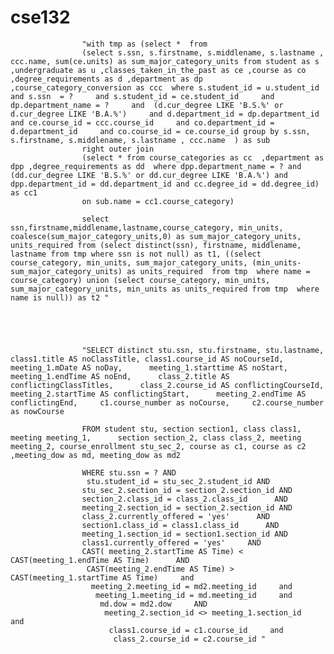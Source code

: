 <!--
 * @Author: your name
 * @Date: 2018-06-08 11:54:28
 * @LastEditTime: 2021-05-26 03:24:20
 * @LastEditors: Please set LastEditors
 * @Description: In User Settings Edit
 * @FilePath: /webapps/CSE132B-master/README.md
-->
# cse132

                    "with tmp as (select *  from 
					(select s.ssn, s.firstname, s.middlename, s.lastname , ccc.name, sum(ce.units) as sum_major_category_units from student as s ,undergraduate as u ,classes_taken_in_the_past as ce ,course as co ,degree_requirements as d ,department as dp ,course_category_conversion as ccc  where s.student_id = u.student_id     and s.ssn  = ?     and s.student_id = ce.student_id     and dp.department_name = ?     and  (d.cur_degree LIKE 'B.S.%' or d.cur_degree LIKE 'B.A.%')     and d.department_id = dp.department_id     and ce.course_id = ccc.course_id     and co.department_id = d.department_id     and co.course_id = ce.course_id group by s.ssn, s.firstname, s.middlename, s.lastname , ccc.name  ) as sub 
					right outer join 
					(select * from course_categories as cc  ,department as dpp ,degree_requirements as dd  where dpp.department_name = ? and (dd.cur_degree LIKE 'B.S.%' or dd.cur_degree LIKE 'B.A.%') and dpp.department_id = dd.department_id and cc.degree_id = dd.degree_id) as cc1 
					on sub.name = cc1.course_category) 
					
					select ssn,firstname,middlename,lastname,course_category, min_units, coalesce(sum_major_category_units,0) as sum_major_category_units, units_required from (select distinct(ssn), firstname, middlename, lastname from tmp where ssn is not null) as t1, ((select course_category, min_units, sum_major_category_units, (min_units-sum_major_category_units) as units_required  from tmp  where name = course_category) union (select course_category, min_units, sum_major_category_units, min_units as units_required from tmp  where name is null)) as t2 "





					"SELECT distinct stu.ssn, stu.firstname, stu.lastname, class1.title AS noClassTitle, class1.course_id AS noCourseId,      meeting_1.mDate AS noDay,      meeting_1.starttime AS noStart,      meeting_1.endTime AS noEnd,      class_2.title AS conflictingClassTitles,      class_2.course_id AS conflictingCourseId,      meeting_2.startTime AS conflictingStart,      meeting_2.endTime AS conflictingEnd,     c1.course_number as noCourse,     c2.course_number as nowCourse 
					
					FROM student stu, section section1, class class1, meeting meeting_1,      section section_2, class class_2, meeting meeting_2, course_enrollment stu_sec_2, course as c1, course as c2     ,meeting_dow as md, meeting_dow as md2 
					
					WHERE stu.ssn = ? AND
					 stu.student_id = stu_sec_2.student_id AND 
					stu_sec_2.section_id = section_2.section_id AND 
					section_2.class_id = class_2.class_id      AND 
					meeting_2.section_id = section_2.section_id AND 
					class_2.currently_offered = 'yes'      AND 
					section1.class_id = class1.class_id      AND 
					meeting_1.section_id = section1.section_id AND 
					class1.currently_offered = 'yes'     AND 
					CAST( meeting_2.startTime AS Time) < CAST(meeting_1.endTime AS Time)      AND
					 CAST(meeting_2.endTime AS Time) > CAST(meeting_1.startTime AS Time)     and
					  meeting_2.meeting_id = md2.meeting_id     and
					   meeting_1.meeting_id = md.meeting_id     and
					    md.dow = md2.dow     AND
						 meeting_2.section_id <> meeting_1.section_id     and
						  class1.course_id = c1.course_id     and
						   class_2.course_id = c2.course_id "

		
                    





                    
                    
